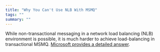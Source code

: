 ```yaml
---
title: "Why You Can't Use NLB With MSMQ"
tags: ""
summary: ""
---
```



While non-transactional messaging in a network load balancing (NLB) environment is possible, it is much harder to achieve load-balancing in transactional MSMQ. [Microsoft provides a detailed answer](http://support.microsoft.com/default.aspx?scid=kb;EN-US;899611).


<div id="rate_article_container">
<div id="rate_article">






